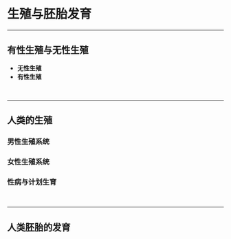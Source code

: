 # 生殖与胚胎发育

***

## 有性生殖与无性生殖
* **无性生殖**
* **有性生殖**


<br>

***

## 人类的生殖
### 男性生殖系统




### 女性生殖系统



### 性病与计划生育

<br>

***

## 人类胚胎的发育